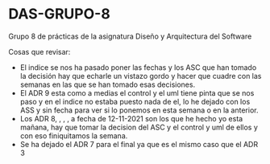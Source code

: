 # DAS-GRUPO-8
Grupo 8 de prácticas de la asignatura Diseño y Arquitectura del Software

Cosas que revisar: 
- El indice se nos ha pasado poner las fechas y los ASC que han tomado la decisión hay que echarle un vistazo gordo y hacer que cuadre con las semanas en las que se han tomado esas decisiones.
- El ADR 9 esta como a medias el control y el uml tiene pinta que se nos paso y en el indice no estaba puesto nada de el, lo he dejado con los ASS y sin fecha para ver si lo ponemos en esta semana o en la anterior.
- Los ADR 8, , , , a fecha de 12-11-2021 son los que he hecho yo esta mañana, hay que tomar la decision del ASC y el control y uml de ellos y con eso finiquitamos la semana.
- Se ha dejado el ADR 7 para el final ya que es el mismo caso que el ADR 3
